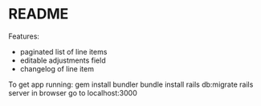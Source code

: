 # README

Features:
- paginated list of line items
- editable adjustments field
- changelog of line item

To get app running:
gem install bundler
bundle install
rails db:migrate
rails server
in browser go to localhost:3000
